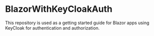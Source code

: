 # BlazorWithKeyCloakAuth

This repository is used as a getting started guide for Blazor apps using KeyCloak for authentication and authorization.
